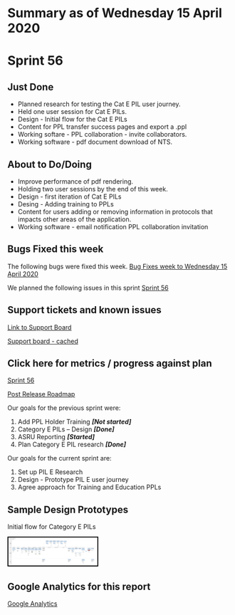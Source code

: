 # Summary as of Wednesday 15 April 2020 

# Sprint 56

## Just Done
* Planned research for testing the Cat E PIL user journey.
* Held one user session for Cat E PILs.
* Design - Initial flow for the Cat E PILs
* Content for PPL transfer success pages and export a .ppl
* Working softare - PPL collaboration - invite collaborators.
* Working software - pdf document download of NTS.

## About to Do/Doing
* Improve performance of pdf rendering.
* Holding two user sessions by the end of this week.
* Design - first iteration of Cat E PILs
* Desing - Adding training to PPLs
* Content for users adding or removing information in protocols that impacts other areas of the application.
* Working software - email notification PPL collaboration invitation

## Bugs Fixed this week
The following bugs were fixed this week.
[Bug Fixes week to Wednesday 15 April 2020](graphs/bugs15042020.png)

We planned the following issues in this sprint 
[Sprint 56](graphs/sprint15042020.png)

## Support tickets and known issues
[Link to Support Board](https://collaboration.homeoffice.gov.uk/jira/secure/RapidBoard.jspa?rapidView=1717&selectedIssue=ASSB-253)

[Support board - cached](graphs/supportBoard15042020.png)

## Click here for metrics / progress against plan
[Sprint 56](graphs/progress15042020.png)

[Post Release Roadmap](graphs/roadmap15042020.png)

Our goals for the previous sprint were:
1. Add PPL Holder Training ***[Not started]***
2. Category E PILs – Design ***[Done]***
3. ASRU Reporting ***[Started]***
4. Plan Category E PIL research ***[Done]***

Our goals for the current sprint are:
1. Set up PIL E Research 
2. Design - Prototype PIL E user journey 
3. Agree approach for Training and Education PPLs

## Sample Design Prototypes
Initial flow for Category E PILs

<a href="graphs/proto1_15042020.png"><img src="graphs/proto1_15042020.png" alt="HTML5 Icon" width="200" style="border:2px solid black"></a>
<br>

## Google Analytics for this report
[Google Analytics](graphs/GA15042020.png)

